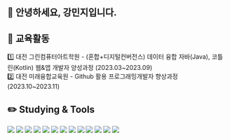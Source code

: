 ## :raised_hands: 안녕하세요, 강민지입니다.
## 🏫 교육활동
<div>
  1️⃣ 대전 그린컴퓨터아트학원 - (혼합+디지털컨버전스) 데이터 융합 자바(Java), 코틀린(Kotlin) 웹&앱 개발자 양성과정 (2023.03~2023.09)
</div>
<div>
  2️⃣ 대전 미래융합교육원 - Github 활용 프로그래밍개발자 향상과정 (2023.10~2023.11)
</div>

## ✏️ Studying & Tools
<div>
  <img src="https://img.shields.io/badge/java-007396?style=for-the-badge&logo=java&logoColor=white">
  <img src="https://img.shields.io/badge/python-3776AB?style=for-the-badge&logo=python&logoColor=white">
  <img src="https://img.shields.io/badge/html5-E34F26?style=for-the-badge&logo=html5&logoColor=white">
  <img src="https://img.shields.io/badge/css-1572B6?style=for-the-badge&logo=css3&logoColor=white">
  <img src="https://img.shields.io/badge/javascript-F7DF1E?style=for-the-badge&logo=javascript&logoColor=black">
  <img src="https://img.shields.io/badge/jquery-0769AD?style=for-the-badge&logo=jquery&logoColor=white">
  <img src="https://img.shields.io/badge/mysql-4479A1?style=for-the-badge&logo=mysql&logoColor=white">
  <img src="https://img.shields.io/badge/springboot-6DB33F?style=for-the-badge&logo=springboot&logoColor=white">
  <img src="https://img.shields.io/badge/bootstrap-7952B3?style=for-the-badge&logo=bootstrap&logoColor=white">
  <img src="https://img.shields.io/badge/eclipse ide-2C2255?style=for-the-badge&logo=eclipseide&logoColor=white">
  <img src="https://img.shields.io/badge/visual studio code-007ACC?style=for-the-badge&logo=visualstudiocode&logoColor=white">
  <img src="https://img.shields.io/badge/apachetomcat-F8DC75?style=for-the-badge&logo=apachetomcat&logoColor=black">
  <img src="https://img.shields.io/badge/github-181717?style=for-the-badge&logo=github&logoColor=white">
</div>
